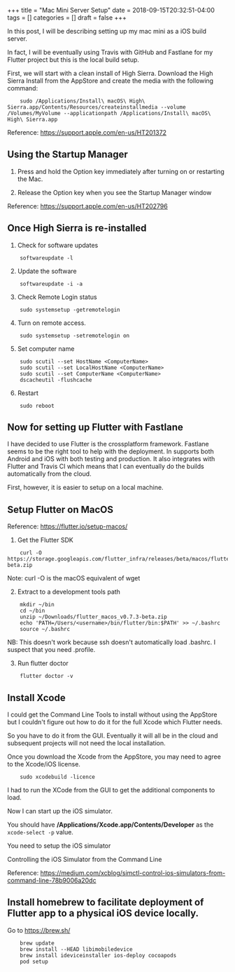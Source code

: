+++
title = "Mac Mini Server Setup"
date = 2018-09-15T20:32:51-04:00
tags = []
categories = []
draft = false
+++

In this post, I will be describing setting up my mac mini as a iOS build server.

In fact, I will be eventually using Travis with GitHub and Fastlane for my Flutter project but this is the local build setup.

First, we will start with a clean install of High Sierra. Download the High Sierra Install from the AppStore and create the media with the following command:

```
    sudo /Applications/Install\ macOS\ High\ Sierra.app/Contents/Resources/createinstallmedia --volume /Volumes/MyVolume --applicationpath /Applications/Install\ macOS\ High\ Sierra.app
```

Reference: https://support.apple.com/en-us/HT201372


## Using the Startup Manager

1. Press and hold the Option key immediately after turning on or restarting the Mac.

2. Release the Option key when you see the Startup Manager window

Reference: https://support.apple.com/en-us/HT202796

## Once High Sierra is re-installed

1. Check for software updates

```
    softwareupdate -l
```

2. Update the software

```
    softwareupdate -i -a
```

3. Check Remote Login status

```
    sudo systemsetup -getremotelogin
```

4. Turn on remote access.

```
    sudo systemsetup -setremotelogin on
```

5. Set computer name

```
    sudo scutil --set HostName <ComputerName>  
    sudo scutil --set LocalHostName <ComputerName>  
    sudo scutil --set ComputerName <ComputerName>  
    dscacheutil -flushcache
``` 

6. Restart

```
    sudo reboot
```

## Now for setting up Flutter with Fastlane

I have decided to use Flutter is the crossplatform framework. Fastlane seems to be the right tool to help with the deployment. In supports both Android and iOS with both testing and production. It also integrates with Flutter and Travis CI which means that I can eventually do the builds automatically from the cloud.

First, however, it is easier to setup on a local machine.

## Setup Flutter on MacOS

Reference: https://flutter.io/setup-macos/

1. Get the Flutter SDK

```
    curl -O https://storage.googleapis.com/flutter_infra/releases/beta/macos/flutter_macos_v0.7.3-beta.zip
```

Note: curl -O is the macOS equivalent of wget

2. Extract to a development tools path

```
    mkdir ~/bin
    cd ~/bin
    unzip ~/Downloads/flutter_macos_v0.7.3-beta.zip
    echo 'PATH=/Users/<username>/bin/flutter/bin:$PATH' >> ~/.bashrc
    source ~/.bashrc
```

NB: This doesn't work because ssh doesn't automatically load .bashrc. I suspect that you need .profile.


3. Run flutter doctor

```
    flutter doctor -v
```


## Install Xcode

I could get the Command Line Tools to install without using the AppStore but I couldn't figure out how to do it for the full Xcode which Flutter needs.

So you have to do it from the GUI. Eventually it will all be in the cloud and subsequent projects will not need the local installation.

Once you download the Xcode from the AppStore, you may need to agree to the Xcode/iOS license.

```
    sudo xcodebuild -licence
```

I had to run the XCode from the GUI to get the additional components to load.

Now I can start up the iOS simulator.

You should have __/Applications/Xcode.app/Contents/Developer__ as the `xcode-select -p` value.

You need to setup the iOS simulator


Controlling the iOS Simulator from the Command Line

Reference: https://medium.com/xcblog/simctl-control-ios-simulators-from-command-line-78b9006a20dc



## Install homebrew to facilitate deployment of Flutter app to a physical iOS device locally.

Go to https://brew.sh/

```
    brew update
    brew install --HEAD libimobiledevice
    brew install ideviceinstaller ios-deploy cocoapods
    pod setup
```
